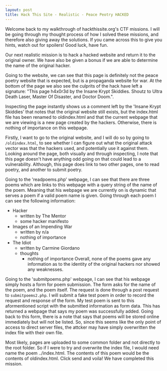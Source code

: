 ```yaml
---
layout: post
title: Hack This Site - Realistic - Peace Peotry HACKED
---
```


Welcome back to my walkthrough of hackthissite.org's CTF missions. I will be going through my thought process of how I solved these missions, and therefore also giving away the solutions. If you came across this to give you hints, watch out for spoilers! Good luck, have fun.

Our next realistic mission is to hack a hacked website and return it to the original owner. We have also be given a bonus if we are able to determine the name of the original hacker.

Going to the website, we can see that this page is definitely not the peace poetry website that is expected, but is a propaganda website for war. At the bottom of the page we also see the culprits of the hack have left a signature: "This page h4x0r3d by the Insane Krypt Skiddies. Shoutz to Ultra Death Laser, Master Of Disaster, and Doctor Doom.".

Inspecting the page instantly shows us a comment left by the 'Insane Krypt Skiddies' that notes that the original website still exists, but the index.html file has been renamed to oldindex.html and that the current webpage that we are viewing is a new page created by the hackers. Otherwise, there is nothing of importance on this webpage.

Firstly, I want to go to the original website, and I will do so by going to `/oldindex.html`, to see whether I can figure out what the original attack vector was that the hackers used, and potentially use it against them. Looking around the page, both visually and through inspecting, I note that this page doesn't have anything odd going on that could lead to a vulnerability. Although, this page does link to two other pages, one to read poetry, and another to submit poetry.

Going to the 'readpoems.php' webpage, I can see that there are three poems which are links to this webpage with a query string of the name of the poem. Meaning that his webpage we are currently on is dynamic that serves a poem if a valid poem name is given. Going through each poem I can see the following information:
- Hacker
  - written by The Mentor
  - some hacker manifesto
- Images of an Impending War
  - written by n/a
  - nothing of importance
- The Idiot
  - written by Carmine Giordano
  - thoughts
    - nothing of importance
  Overall, none of the poems gave any information as to the identity of the original hackers nor showed any weaknesses.

Going to the 'submitpoems.php' webpage, I can see that his webpage simply hosts a form for poem submission. The form asks for the name of the poem, and the poem itself. The request is done through a post request to `submitpoems2.php`. I will submit a fake test poem in order to record the request and response of the form. My test poem is sent to this aformentioned script with the submitted information as form data. This has returned a webpage that says my poem was successfully added. Going back to this form, there is a note that says that poems will be stored online immediately but will not be listed. So, since this seems like the only point of access to direct server files, the attcker may have simply overwritten the index file with their own file. 

Most likely, pages are uploaded to some common folder and not directly to the root folder. So if I were to try and overwrite the index file, I would need name the poem ../index.html. The contents of this poem would be the contents of oldindex.html. Click send and voila! We have completed this mission.